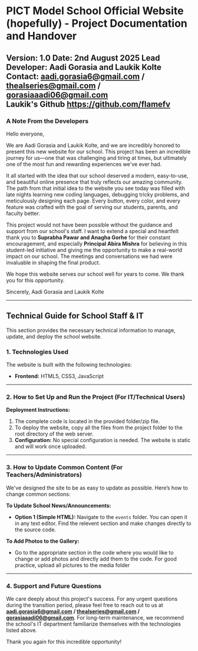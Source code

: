 # PICT Model School Official Website (hopefully) - Project Documentation and Handover

**Version:** 1.0
**Date:** 2nd August 2025
**Lead Developer:** Aadi Gorasia and Laukik Kolte   
**Contact:** aadi.gorasia6@gmail.com / thealseries@gmail.com / gorasiaaadi06@gmail.com   
**Laukik's Github** https://github.com/flamefv
---

### A Note From the Developers

Hello everyone,

We are Aadi Gorasia and Laukik Kolte, and we are incredibly honored to present this new website for our school. This project has been an incredible journey for us—one that was challenging and tiring at times, but ultimately one of the most fun and rewarding experiences we've ever had.

It all started with the idea that our school deserved a modern, easy-to-use, and beautiful online presence that truly reflects our amazing community. The path from that initial idea to the website you see today was filled with late nights learning new coding languages, debugging tricky problems, and meticulously designing each page. Every button, every color, and every feature was crafted with the goal of serving our students, parents, and faculty better.

This project would not have been possible without the guidance and support from our school's staff. I want to extend a special and heartfelt thank you to **Suprabha Pawar and Anagha Gorhe** for their constant encouragement, and especially **Principal Abira Mishra** for believing in this student-led initiative and giving me the opportunity to make a real-world impact on our school. The meetings and conversations we had were invaluable in shaping the final product.

We hope this website serves our school well for years to come. We thank you for this opportunity.

Sincerely,
Aadi Gorasia and Laukik Kolte

---

## Technical Guide for School Staff & IT

This section provides the necessary technical information to manage, update, and deploy the school website.

### 1. Technologies Used
The website is built with the following technologies:
*   **Frontend:** HTML5, CSS3, JavaScript

---

### 2. How to Set Up and Run the Project (For IT/Technical Users)

**Deployment Instructions:**
1.  The complete code is located in the provided folder/zip file.
2.  To deploy the website, copy all the files from the project folder to the root directory of the web server.
3.  **Configuration:** No special configuration is needed. The website is static and will work once uploaded.

---

### 3. How to Update Common Content (For Teachers/Administrators)

We've designed the site to be as easy to update as possible. Here’s how to change common sections:

**To Update School News/Announcements:**
*   **Option 1 (Simple HTML):** Navigate to the `events` folder. You can open it in any text editor. Find the relevent section and make changes directly to the source code.

**To Add Photos to the Gallery:**
*  Go to the appropriate section in the code where you would like to change or add photos and directly add them to the code. For good practice, upload all pictures to the media folder

---

### 4. Support and Future Questions

We care deeply about this project's success. For any urgent questions during the transition period, please feel free to reach out to us at **aadi.gorasia6@gmail.com / thealseries@gmail.com / gorasiaaadi06@gmail.com**. For long-term maintenance, we recommend the school's IT department familiarize themselves with the technologies listed above.

Thank you again for this incredible opportunity!
